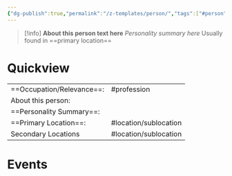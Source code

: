 ```yaml
---
{"dg-publish":true,"permalink":"/z-templates/person/","tags":["#person"]}
---
```


>[!info] 
>**About this person text here**
>*Personality summary here*
>Usually found in ==primary location==

# Quickview

|                           |                        |
| ------------------------- | ---------------------- |
| ==Occupation/Relevance==: | \#profession           |
| About this person:        |                        |
| ==Personality Summary==:  |                        |
| ==Primary Location==:     | \#location/sublocation |
| Secondary Locations       | \#location/sublocation |
# Events

